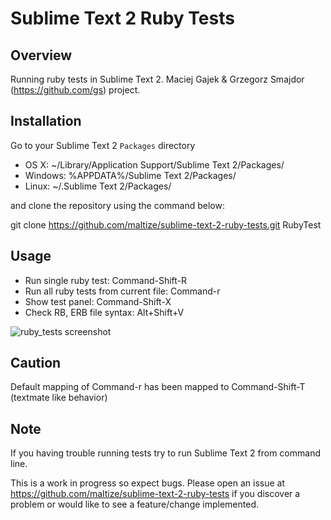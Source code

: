 Sublime Text 2 Ruby Tests
=========================

Overview
--------
Running ruby tests in Sublime Text 2.
Maciej Gajek & Grzegorz Smajdor (https://github.com/gs) project.

Installation
------------

Go to your Sublime Text 2 `Packages` directory

 - OS X: ~/Library/Application Support/Sublime Text 2/Packages/
 - Windows: %APPDATA%/Sublime Text 2/Packages/
 - Linux: ~/.Sublime Text 2/Packages/

and clone the repository using the command below:

git clone https://github.com/maltize/sublime-text-2-ruby-tests.git RubyTest

Usage
-----

 - Run single ruby test: Command-Shift-R
 - Run all ruby tests from current file: Command-r
 - Show test panel: Command-Shift-X
 - Check RB, ERB file syntax: Alt+Shift+V

 ![ruby_tests screenshot](https://github.com/maltize/sublime-text-2-ruby-tests/raw/master/ruby_tests.png)

Caution
-------
Default mapping of Command-r has been mapped to Command-Shift-T (textmate like behavior)

Note
----
If you having trouble running tests try to run Sublime Text 2 from command line.

This is a work in progress so expect bugs.
Please open an issue at https://github.com/maltize/sublime-text-2-ruby-tests if you discover a problem or would like to see a feature/change implemented.